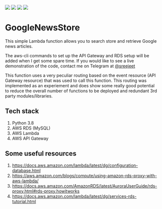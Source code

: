 [![](https://img.shields.io/badge/Python-3.8-green)](https://www.python.org/) [![](https://img.shields.io/badge/AWS-API%20Gateway-blue)](https://aws.amazon.com/api-gateway/) [![](https://img.shields.io/badge/AWS-Lambda-blue)](https://aws.amazon.com/lambda/) [![](https://img.shields.io/badge/AWS-RDS-blue)](https://aws.amazon.com/rds/)

# GoogleNewsStore

This simple Lambda function allows you to search store and retrieve Google news articles.

The aws-cli commands to set up the API Gateway and RDS setup will be added when I get some spare time. If you would like to see a live demonstration of the code, contact me on Telegram at [@sreejeet](https://telegram.me/sreejeet)

This function uses a very peculiar routing based on the event resource (API Gateway resource) that was used to call this function. This routing was implemented as an experiement and does show some really good potential to reduce the overall number of functions to be deployed and redundant 3rd party modules/libraries.

## Tech stack

1. Python 3.8
2. AWS RDS (MySQL)
3. AWS Lambda
4. AWS API Gateway

## Some useful resources

1. https://docs.aws.amazon.com/lambda/latest/dg/configuration-database.html
2. https://aws.amazon.com/blogs/compute/using-amazon-rds-proxy-with-aws-lambda/
3. https://docs.aws.amazon.com/AmazonRDS/latest/AuroraUserGuide/rds-proxy.html#rds-proxy.howitworks
4. https://docs.aws.amazon.com/lambda/latest/dg/services-rds-tutorial.html
